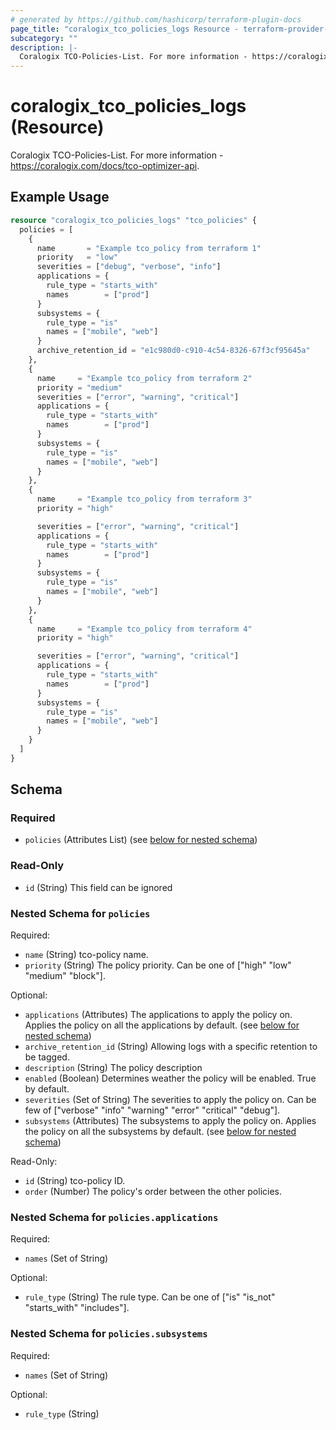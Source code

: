```yaml
---
# generated by https://github.com/hashicorp/terraform-plugin-docs
page_title: "coralogix_tco_policies_logs Resource - terraform-provider-coralogix"
subcategory: ""
description: |-
  Coralogix TCO-Policies-List. For more information - https://coralogix.com/docs/tco-optimizer-api.
---
```


# coralogix_tco_policies_logs (Resource)

Coralogix TCO-Policies-List. For more information - https://coralogix.com/docs/tco-optimizer-api.

## Example Usage

```terraform
resource "coralogix_tco_policies_logs" "tco_policies" {
  policies = [
    {
      name       = "Example tco_policy from terraform 1"
      priority   = "low"
      severities = ["debug", "verbose", "info"]
      applications = {
        rule_type = "starts_with"
        names        = ["prod"]
      }
      subsystems = {
        rule_type = "is"
        names = ["mobile", "web"]
      }
      archive_retention_id = "e1c980d0-c910-4c54-8326-67f3cf95645a"
    },
    {
      name     = "Example tco_policy from terraform 2"
      priority = "medium"
      severities = ["error", "warning", "critical"]
      applications = {
        rule_type = "starts_with"
        names        = ["prod"]
      }
      subsystems = {
        rule_type = "is"
        names = ["mobile", "web"]
      }
    },
    {
      name     = "Example tco_policy from terraform 3"
      priority = "high"

      severities = ["error", "warning", "critical"]
      applications = {
        rule_type = "starts_with"
        names        = ["prod"]
      }
      subsystems = {
        rule_type = "is"
        names = ["mobile", "web"]
      }
    },
    {
      name     = "Example tco_policy from terraform 4"
      priority = "high"

      severities = ["error", "warning", "critical"]
      applications = {
        rule_type = "starts_with"
        names        = ["prod"]
      }
      subsystems = {
        rule_type = "is"
        names = ["mobile", "web"]
      }
    }
  ]
}
```

<!-- schema generated by tfplugindocs -->
## Schema

### Required

- `policies` (Attributes List) (see [below for nested schema](#nestedatt--policies))

### Read-Only

- `id` (String) This field can be ignored

<a id="nestedatt--policies"></a>
### Nested Schema for `policies`

Required:

- `name` (String) tco-policy name.
- `priority` (String) The policy priority. Can be one of ["high" "low" "medium" "block"].

Optional:

- `applications` (Attributes) The applications to apply the policy on. Applies the policy on all the applications by default. (see [below for nested schema](#nestedatt--policies--applications))
- `archive_retention_id` (String) Allowing logs with a specific retention to be tagged.
- `description` (String) The policy description
- `enabled` (Boolean) Determines weather the policy will be enabled. True by default.
- `severities` (Set of String) The severities to apply the policy on. Can be few of ["verbose" "info" "warning" "error" "critical" "debug"].
- `subsystems` (Attributes) The subsystems to apply the policy on. Applies the policy on all the subsystems by default. (see [below for nested schema](#nestedatt--policies--subsystems))

Read-Only:

- `id` (String) tco-policy ID.
- `order` (Number) The policy's order between the other policies.

<a id="nestedatt--policies--applications"></a>
### Nested Schema for `policies.applications`

Required:

- `names` (Set of String)

Optional:

- `rule_type` (String) The rule type. Can be one of ["is" "is_not" "starts_with" "includes"].


<a id="nestedatt--policies--subsystems"></a>
### Nested Schema for `policies.subsystems`

Required:

- `names` (Set of String)

Optional:

- `rule_type` (String)
